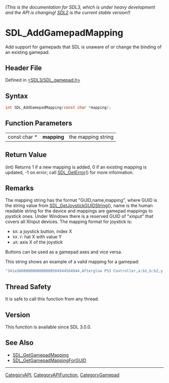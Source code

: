 ###### (This is the documentation for SDL3, which is under heavy development and the API is changing! [SDL2](https://wiki.libsdl.org/SDL2/) is the current stable version!)
# SDL_AddGamepadMapping

Add support for gamepads that SDL is unaware of or change the binding of an existing gamepad.

## Header File

Defined in [<SDL3/SDL_gamepad.h>](https://github.com/libsdl-org/SDL/blob/main/include/SDL3/SDL_gamepad.h)

## Syntax

```c
int SDL_AddGamepadMapping(const char *mapping);
```

## Function Parameters

|              |             |                    |
| ------------ | ----------- | ------------------ |
| const char * | **mapping** | the mapping string |

## Return Value

(int) Returns 1 if a new mapping is added, 0 if an existing mapping is
updated, -1 on error; call [SDL_GetError](SDL_GetError)() for more
information.

## Remarks

The mapping string has the format "GUID,name,mapping", where GUID is the
string value from [SDL_GetJoystickGUIDString](SDL_GetJoystickGUIDString)(),
name is the human readable string for the device and mappings are gamepad
mappings to joystick ones. Under Windows there is a reserved GUID of
"xinput" that covers all XInput devices. The mapping format for joystick
is:

- `bX`: a joystick button, index X
- `hX.Y`: hat X with value Y
- `aX`: axis X of the joystick

Buttons can be used as a gamepad axes and vice versa.

This string shows an example of a valid mapping for a gamepad:

```c
"341a3608000000000000504944564944,Afterglow PS3 Controller,a:b1,b:b2,y:b3,x:b0,start:b9,guide:b12,back:b8,dpup:h0.1,dpleft:h0.8,dpdown:h0.4,dpright:h0.2,leftshoulder:b4,rightshoulder:b5,leftstick:b10,rightstick:b11,leftx:a0,lefty:a1,rightx:a2,righty:a3,lefttrigger:b6,righttrigger:b7"
```

## Thread Safety

It is safe to call this function from any thread.

## Version

This function is available since SDL 3.0.0.

## See Also

- [SDL_GetGamepadMapping](SDL_GetGamepadMapping)
- [SDL_GetGamepadMappingForGUID](SDL_GetGamepadMappingForGUID)

----
[CategoryAPI](CategoryAPI), [CategoryAPIFunction](CategoryAPIFunction), [CategoryGamepad](CategoryGamepad)

